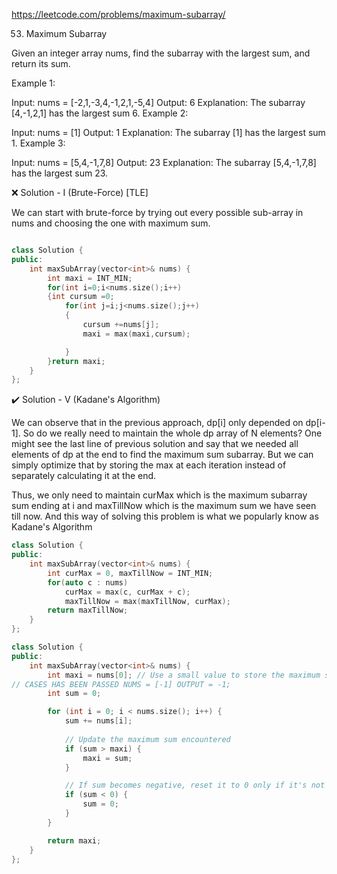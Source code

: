 
https://leetcode.com/problems/maximum-subarray/


53. Maximum Subarray

Given an integer array nums, find the 
subarray
 with the largest sum, and return its sum.

 

Example 1:

Input: nums = [-2,1,-3,4,-1,2,1,-5,4]
Output: 6
Explanation: The subarray [4,-1,2,1] has the largest sum 6.
Example 2:

Input: nums = [1]
Output: 1
Explanation: The subarray [1] has the largest sum 1.
Example 3:

Input: nums = [5,4,-1,7,8]
Output: 23
Explanation: The subarray [5,4,-1,7,8] has the largest sum 23.


❌ Solution - I (Brute-Force) [TLE]

We can start with brute-force by trying out every possible sub-array in nums and choosing the one with maximum sum.

```cpp

class Solution {
public:
    int maxSubArray(vector<int>& nums) {
        int maxi = INT_MIN;
        for(int i=0;i<nums.size();i++)
        {int cursum =0;
            for(int j=i;j<nums.size();j++)
            {
                cursum +=nums[j];
                maxi = max(maxi,cursum);

            }
        }return maxi;
    }
};
```
✔️ Solution - V (Kadane's Algorithm)

We can observe that in the previous approach, dp[i] only depended on dp[i-1]. So do we really need to maintain the whole dp array of N elements? One might see the last line of previous solution and say that we needed all elements of dp at the end to find the maximum sum subarray. But we can simply optimize that by storing the max at each iteration instead of separately calculating it at the end.

Thus, we only need to maintain curMax which is the maximum subarray sum ending at i and maxTillNow which is the maximum sum we have seen till now. And this way of solving this problem is what we popularly know as Kadane's Algorithm

```cpp
class Solution {
public:
    int maxSubArray(vector<int>& nums) {
        int curMax = 0, maxTillNow = INT_MIN;
        for(auto c : nums)
            curMax = max(c, curMax + c);
            maxTillNow = max(maxTillNow, curMax);
        return maxTillNow;
    }
};
```
```cpp
class Solution {
public:
    int maxSubArray(vector<int>& nums) {
        int maxi = nums[0]; // Use a small value to store the maximum sum changing from LONG_MAX TO NUMS[0] THE TEST
// CASES HAS BEEN PASSED NUMS = [-1] OUTPUT = -1;
        int sum = 0;

        for (int i = 0; i < nums.size(); i++) {
            sum += nums[i];
            
            // Update the maximum sum encountered
            if (sum > maxi) {
                maxi = sum;
            }

            // If sum becomes negative, reset it to 0 only if it's not already negative
            if (sum < 0) {
                sum = 0;
            }
        }

        return maxi;
    }
};

```

